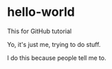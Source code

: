 # hello-world
This for GitHub tutorial

Yo, it's just me, trying to do stuff.

I do this because people tell me to.
